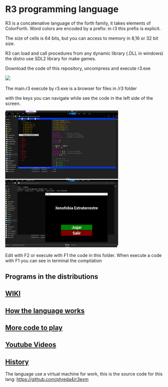 # R3 programming language

R3 is a concatenative language of the forth family, it takes elements of ColorForth. 
Word colors are encoded by a prefix: in r3 this prefix is explicit.

The size of cells is 64 bits, but you can access to memory in 8,16 or 32 bit size.

R3 can load and call procedures from any dynamic library (.DLL in windows) the distro use SDL2 library for make games.

Download the code of this repository, uncompress and execute r3.exe

<img src="https://github.com/user-attachments/assets/e74f5e43-7988-4d20-a2ed-20de9cca0521" width="400">

The main.r3 execute by r3.exe is a browser for files in /r3 folder

with the keys you can navigate while see the code in the left side of the screen.

<img src="doc/web/r3-2.png" width="360"><img src="doc/web/r3-3.png" width="360">

Edit with F2 or execute with F1 the code in this folder. When execute a code with F1 you can see in terminal the compilation

## Programs in the distributions

## [WIKI](https://github.com/phreda4/r3/wiki/Welcome-to-the-r3-wiki!)

## [How the language works](https://github.com/phreda4/r3/wiki/Mini-Manual-R3)

## [More code to play](https://github.com/phreda4/r3-games)

## [Youtube Videos](https://www.youtube.com/@pablohreda)

## [History](https://github.com/phreda4/r3/wiki/History)

The language use a virtual machine for work, this is the source code for this lang:
https://github.com/phreda4/r3evm

